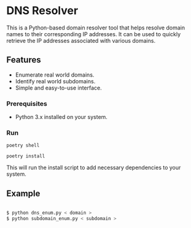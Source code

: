 # DNS Resolver

This is a Python-based domain resolver tool that helps resolve domain names to their corresponding IP addresses. It can be used to quickly retrieve the IP addresses associated with various domains.

## Features

- Enumerate real world domains.
- Identify real world subdomains.
- Simple and easy-to-use interface.

### Prerequisites

- Python 3.x installed on your system.

### Run

```poetry shell```

```poetry install```

This will run the install script to add necessary dependencies to your system.

## Example

```bash

$ python dns_enum.py < domain >
$ python subdomain_enum.py < subdomain >

```